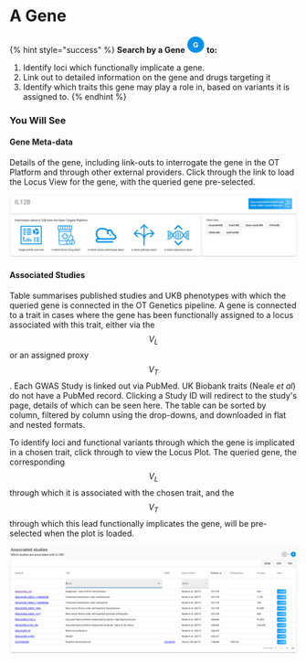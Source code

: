 # A Gene

{% hint style="success" %}
**Search by a Gene** ![](../.gitbook/assets/g_30.png) **to:**

1. Identify loci which functionally implicate a gene. 
2. Link out to detailed information on the gene and drugs targeting it
3. Identify which traits this gene may play a role in, based on variants it is assigned to.
{% endhint %}

### You Will See

#### Gene Meta-data

Details of the gene, including link-outs to interrogate the gene in the OT Platform and through other external providers.  Click through the link to load the Locus View for the gene, with the queried gene pre-selected.

![](../.gitbook/assets/screen-shot-2018-10-12-at-14.44.31.png)

#### Associated Studies

Table summarises published studies and UKB phenotypes with which the queried gene is connected in the OT Genetics pipeline.  A gene is connected to a trait in cases where the gene has been functionally assigned to a locus associated with this trait, either via the $$V_L$$ or an assigned proxy $$V_T$$.  Each GWAS Study is linked out via PubMed.  UK Biobank traits \(Neale _et al_\) do not have a PubMed record.  Clicking a Study ID will redirect to the study's page, details of which can be seen here.  The table can be sorted by column, filtered by column using the drop-downs, and downloaded in flat and nested formats.

To identify loci and functional variants through which the gene is implicated in a chosen trait, click through to view the Locus Plot.  The queried gene, the corresponding $$V_L$$ through which it is associated with the chosen trait, and the $$V_T$$ through which this lead functionally implicates the gene, will be pre-selected when the plot is loaded.     

![](../.gitbook/assets/screen-shot-2018-10-12-at-14.46.18.png)

